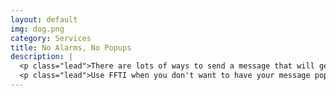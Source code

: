 ```yaml
---
layout: default
img: dog.png
category: Services
title: No Alarms, No Popups
description: |
  <p class="lead">There are lots of ways to send a message that will get someone's attention.  FFTI isn't one of them…</p>
  <p class="lead">Use FFTI when you don't want to have your message pop up when they're sleeping, or working, or trying to live life a little less <A HREF="http://en.wikipedia.org/wiki/Classical_conditioning"><em>Pavlovian</EM></a>.</p>
---
```

